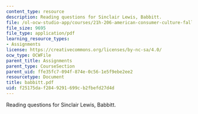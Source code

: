 ```yaml
---
content_type: resource
description: Reading questions for Sinclair Lewis, Babbitt.
file: /ol-ocw-studio-app/courses/21h-206-american-consumer-culture-fall-2007/f25175daf2849291699cb2fbefd27d4d_babbitt.pdf
file_size: 9695
file_type: application/pdf
learning_resource_types:
- Assignments
license: https://creativecommons.org/licenses/by-nc-sa/4.0/
ocw_type: OCWFile
parent_title: Assignments
parent_type: CourseSection
parent_uid: ffe35fc7-094f-874e-0c56-1e5f9ebe2ee2
resourcetype: Document
title: babbitt.pdf
uid: f25175da-f284-9291-699c-b2fbefd27d4d
---
```

Reading questions for Sinclair Lewis, Babbitt.